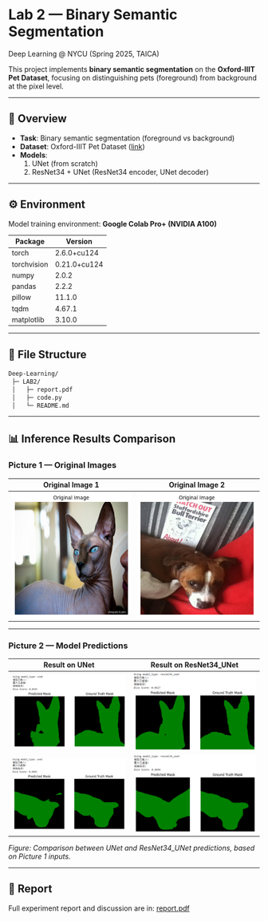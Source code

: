 # Lab 2 — Binary Semantic Segmentation
Deep Learning @ NYCU (Spring 2025, TAICA)

This project implements **binary semantic segmentation** on the **Oxford-IIIT Pet Dataset**, focusing on distinguishing pets (foreground) from background at the pixel level.

---

## 📌 Overview
- **Task**: Binary semantic segmentation (foreground vs background)
- **Dataset**: Oxford-IIIT Pet Dataset ([link](https://www.robots.ox.ac.uk/~vgg/data/pets/))  
- **Models**:
  1. UNet (from scratch)  
  2. ResNet34 + UNet (ResNet34 encoder, UNet decoder)  

---

## ⚙️ Environment
Model training environment: **Google Colab Pro+ (NVIDIA A100)**  

| Package       | Version   |
|---------------|-----------|
| torch         | 2.6.0+cu124 |
| torchvision   | 0.21.0+cu124 |
| numpy         | 2.0.2     |
| pandas        | 2.2.2     |
| pillow        | 11.1.0    |
| tqdm          | 4.67.1    |
| matplotlib    | 3.10.0    |

---

## 📂 File Structure
```
Deep-Learning/
 ├─ LAB2/
 │   ├─ report.pdf
 │   ├─ code.py
 │   └─ README.md
```


---

## 📊 Inference Results Comparison

### Picture 1 — Original Images
| Original Image 1 | Original Image 2 |
|------------------|------------------|
| <img src="./result/Sphynx_67.png" width="300"> | <img src="./result/dog.png" width="300"> |

---

### Picture 2 — Model Predictions
| **Result on UNet** | **Result on ResNet34_UNet** |
|--------------------|------------------------------|
| <img src="./result/reslult_unet_bad.png" width="300"> | <img src="./result/reslult_resnet34_unet_good.png" width="300"> |
| <img src="./result/reslult_unet_good.png" width="300"> | <img src="./result/reslult_resnet34_unet_bad.png" width="300"> |

*Figure: Comparison between UNet and ResNet34_UNet predictions, based on Picture 1 inputs.*


---
## 📄 Report 
Full experiment report and discussion are in: [report.pdf](report.pdf)


